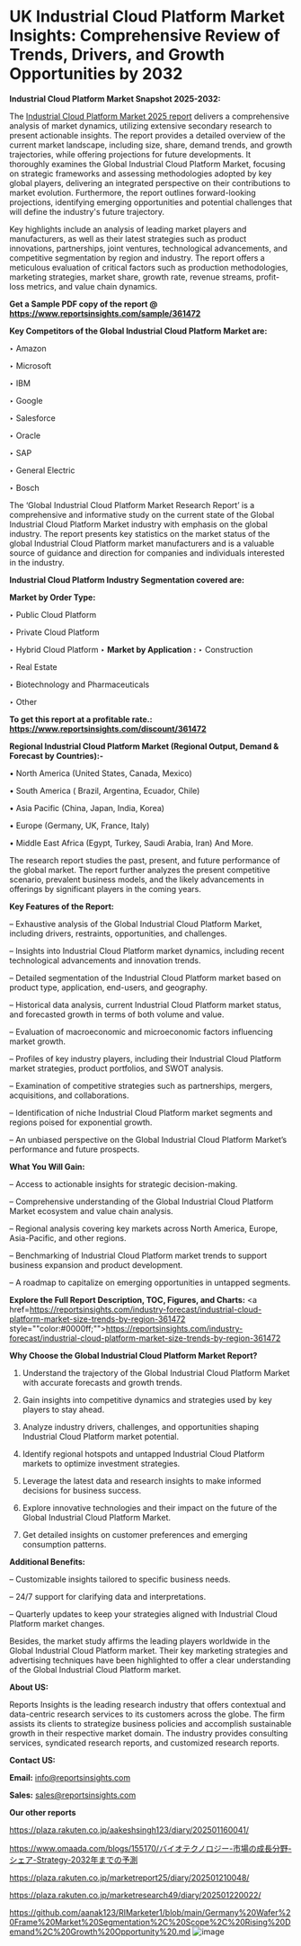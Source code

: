 # UK Industrial Cloud Platform Market Insights: Comprehensive Review of Trends, Drivers, and Growth Opportunities by 2032

<strong>Industrial Cloud Platform Market Snapshot 2025-2032:</strong>

The <a href=https://www.reportsinsights.com/sample/361472>Industrial Cloud Platform Market 2025 report</a> delivers a comprehensive analysis of market dynamics, utilizing extensive secondary research to present actionable insights. The report provides a detailed overview of the current market landscape, including size, share, demand trends, and growth trajectories, while offering projections for future developments. It thoroughly examines the Global Industrial Cloud Platform Market, focusing on strategic frameworks and assessing methodologies adopted by key global players, delivering an integrated perspective on their contributions to market evolution. Furthermore, the report outlines forward-looking projections, identifying emerging opportunities and potential challenges that will define the industry's future trajectory.

Key highlights include an analysis of leading market players and manufacturers, as well as their latest strategies such as product innovations, partnerships, joint ventures, technological advancements, and competitive segmentation by region and industry. The report offers a meticulous evaluation of critical factors such as production methodologies, marketing strategies, market share, growth rate, revenue streams, profit-loss metrics, and value chain dynamics.

<strong>Get a Sample PDF copy of the report @ <a href=https://www.reportsinsights.com/sample/361472 style=color:#0000ff;>https://www.reportsinsights.com/sample/361472</a></strong>

<strong>Key Competitors of the Global Industrial Cloud Platform Market are:</strong>

‣ Amazon

‣ Microsoft

‣ IBM

‣ Google

‣ Salesforce

‣ Oracle

‣ SAP

‣ General Electric

‣ Bosch

The ‘Global Industrial Cloud Platform Market Research Report’ is a comprehensive and informative study on the current state of the Global Industrial Cloud Platform Market industry with emphasis on the global industry. The report presents key statistics on the market status of the global Industrial Cloud Platform market manufacturers and is a valuable source of guidance and direction for companies and individuals interested in the industry.

<strong>Industrial Cloud Platform Industry Segmentation covered are:</strong>

<strong>Market by Order Type: </strong>

‣ Public Cloud Platform

‣ Private Cloud Platform

‣ Hybrid Cloud Platform
‣ 
<strong>Market by Application :</strong>
‣ Construction

‣ Real Estate

‣ Biotechnology and Pharmaceuticals

‣ Other

<strong>To get this report at a profitable rate.: <a href=https://www.reportsinsights.com/discount/361472 style=color:#0000ff;>https://www.reportsinsights.com/discount/361472</a></strong>

<strong>Regional Industrial Cloud Platform Market (Regional Output, Demand &amp; Forecast by Countries):-</strong>

• North America (United States, Canada, Mexico)

• South America ( Brazil, Argentina, Ecuador, Chile)

• Asia Pacific (China, Japan, India, Korea)

• Europe (Germany, UK, France, Italy)

• Middle East Africa (Egypt, Turkey, Saudi Arabia, Iran) And More.

The research report studies the past, present, and future performance of the global market. The report further analyzes the present competitive scenario, prevalent business models, and the likely advancements in offerings by significant players in the coming years.

<strong>Key Features of the Report:</strong>

– Exhaustive analysis of the Global Industrial Cloud Platform Market, including drivers, restraints, opportunities, and challenges.

– Insights into Industrial Cloud Platform market dynamics, including recent technological advancements and innovation trends.

– Detailed segmentation of the Industrial Cloud Platform market based on product type, application, end-users, and geography.

– Historical data analysis, current Industrial Cloud Platform market status, and forecasted growth in terms of both volume and value.

– Evaluation of macroeconomic and microeconomic factors influencing market growth.

– Profiles of key industry players, including their Industrial Cloud Platform market strategies, product portfolios, and SWOT analysis.

– Examination of competitive strategies such as partnerships, mergers, acquisitions, and collaborations.

– Identification of niche Industrial Cloud Platform market segments and regions poised for exponential growth.

– An unbiased perspective on the Global Industrial Cloud Platform Market’s performance and future prospects.

<strong>What You Will Gain:</strong>

– Access to actionable insights for strategic decision-making.

– Comprehensive understanding of the Global Industrial Cloud Platform Market ecosystem and value chain analysis.

– Regional analysis covering key markets across North America, Europe, Asia-Pacific, and other regions.

– Benchmarking of Industrial Cloud Platform market trends to support business expansion and product development.

– A roadmap to capitalize on emerging opportunities in untapped segments.

<strong>Explore the Full Report Description, TOC, Figures, and Charts:</strong>
<a href=https://reportsinsights.com/industry-forecast/industrial-cloud-platform-market-size-trends-by-region-361472 style=""color:#0000ff;"">https://reportsinsights.com/industry-forecast/industrial-cloud-platform-market-size-trends-by-region-361472</a>

<strong>Why Choose the Global Industrial Cloud Platform Market Report?</strong>

1. Understand the trajectory of the Global Industrial Cloud Platform Market with accurate forecasts and growth trends.

2. Gain insights into competitive dynamics and strategies used by key players to stay ahead.

3. Analyze industry drivers, challenges, and opportunities shaping Industrial Cloud Platform market potential.

4. Identify regional hotspots and untapped Industrial Cloud Platform markets to optimize investment strategies.

5. Leverage the latest data and research insights to make informed decisions for business success.

6. Explore innovative technologies and their impact on the future of the Global Industrial Cloud Platform Market.

7. Get detailed insights on customer preferences and emerging consumption patterns.

<strong>Additional Benefits:</strong>

– Customizable insights tailored to specific business needs.

– 24/7 support for clarifying data and interpretations.

– Quarterly updates to keep your strategies aligned with Industrial Cloud Platform market changes.

Besides, the market study affirms the leading players worldwide in the Global Industrial Cloud Platform market. Their key marketing strategies and advertising techniques have been highlighted to offer a clear understanding of the Global Industrial Cloud Platform market.

<strong><strong>About US</strong>:</strong>

Reports Insights is the leading research industry that offers contextual and data-centric research services to its customers across the globe. The firm assists its clients to strategize business policies and accomplish sustainable growth in their respective market domain. The industry provides consulting services, syndicated research reports, and customized research reports.

<strong>Contact US:</strong>

<p class=><b>Email:</b> <a href=mailto:info@reportsinsights.com>info@reportsinsights.com</a></p>
<p class=><b>Sales:</b> <a href=mailto:sales@reportsinsights.com>sales@reportsinsights.com</a></p>

<strong>Our other reports</strong>

<a href=https://plaza.rakuten.co.jp/aakeshsingh123/diary/202501160041/>https://plaza.rakuten.co.jp/aakeshsingh123/diary/202501160041/</a>

<a href=https://www.omaada.com/blogs/155170/バイオテクノロジー-市場の成長分野-シェア-Strategy-2032年までの予測>https://www.omaada.com/blogs/155170/バイオテクノロジー-市場の成長分野-シェア-Strategy-2032年までの予測</a>

<a href=https://plaza.rakuten.co.jp/marketreport25/diary/202501210048/>https://plaza.rakuten.co.jp/marketreport25/diary/202501210048/</a>

<a href=https://plaza.rakuten.co.jp/marketresearch49/diary/202501220022/>https://plaza.rakuten.co.jp/marketresearch49/diary/202501220022/</a>

<a href=https://github.com/aanak123/RIMarketer1/blob/main/Germany%20Wafer%20Frame%20Market%20Segmentation%2C%20Scope%2C%20Rising%20Demand%2C%20Growth%20Opportunity%20.md>https://github.com/aanak123/RIMarketer1/blob/main/Germany%20Wafer%20Frame%20Market%20Segmentation%2C%20Scope%2C%20Rising%20Demand%2C%20Growth%20Opportunity%20.md</a>
![image](https://github.com/user-attachments/assets/02d01565-8020-4d40-98f4-38136c2ce984)
